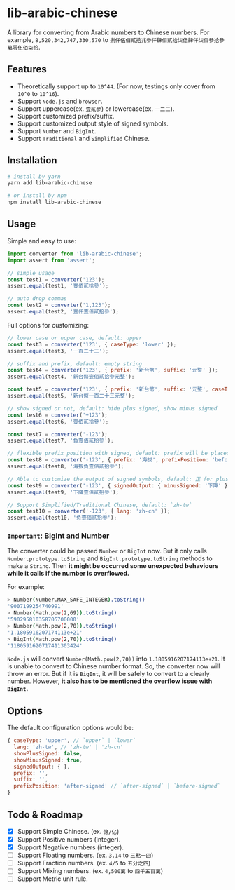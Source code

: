 # lib-arabic-chinese

A library for converting from Arabic numbers to Chinese numbers. For example, `8,520,342,747,330,570` to `捌仟伍佰貳拾兆參仟肆佰貳拾柒億肆仟柒佰參拾參萬零伍佰柒拾`.

## Features

- Theoretically support up to `10^44`. (For now, testings only cover from `10^0` to `10^16`).
- Support `Node.js` and `browser`.
- Support uppercase(ex. `壹貳參`) or lowercase(ex. `一二三`).
- Support customized prefix/suffix.
- Support customized output style of signed symbols.
- Support `Number` and `BigInt`.
- Support `Traditional` and `Simplified` Chinese.

## Installation

```bash
# install by yarn
yarn add lib-arabic-chinese

# or install by npm
npm install lib-arabic-chinese
```

## Usage

Simple and easy to use:

```javascript
import converter from 'lib-arabic-chinese';
import assert from 'assert';

// simple usage
const test1 = converter('123');
assert.equal(test1, '壹佰貳拾參');

// auto drop commas
const test2 = converter('1,123');
assert.equal(test2, '壹仟壹佰貳拾參');
```

Full options for customizing:

```javascript
// lower case or upper case, default: upper
const test3 = converter('123', { caseType: 'lower' });
assert.equal(test3, '一百二十三');

// suffix and prefix, default: empty string
const test4 = converter('123', { prefix: '新台幣', suffix: '元整' });
assert.equal(test4, '新台幣壹佰貳拾參元整');

const test5 = converter('123', { prefix: '新台幣', suffix: '元整', caseType: 'lower' });
assert.equal(test5, '新台幣一百二十三元整');

// show signed or not, default: hide plus signed, show minus signed
const test6 = converter('+123');
assert.equal(test6, '壹佰貳拾參');

const test7 = converter('-123');
assert.equal(test7, '負壹佰貳拾參');

// flexible prefix position with signed, default: prefix will be placed after signed
const test8 = converter('-123', { prefix: '海拔', prefixPosition: 'before-signed' });
assert.equal(test8, '海拔負壹佰貳拾參');

// Able to customize the output of signed symbols, default: 正 for plus, 負 for minus
const test9 = converter('-123', { signedOutput: { minusSigned: '下降' } });
assert.equal(test9, '下降壹佰貳拾參');

// Support Simplified/Traditional Chinese, default: `zh-tw`
const test10 = converter('-123', { lang: 'zh-cn' });
assert.equal(test10, '负壹佰贰拾参');
```

### `Important`: BigInt and Number

The converter could be passed `Number` or `BigInt` now. But it only calls `Number.prototype.toString` and `BigInt.prototype.toString` methods to make a `String`. Then **it might be occurred some unexpected behaviours while it calls if the number is overflowed.**

For example:

```bash
> Number(Number.MAX_SAFE_INTEGER).toString()
'9007199254740991'
> Number(Math.pow(2,69)).toString()
'590295810358705700000'
> Number(Math.pow(2,70)).toString()
'1.1805916207174113e+21'
> BigInt(Math.pow(2,70)).toString()
'1180591620717411303424'
```

`Node.js` will convert `Number(Math.pow(2,70))` into `1.1805916207174113e+21`. It is unable to convert to Chinese number format. So, the converter now will throw an error. But if it is `BigInt`, it will be safely to convert to a clearly number. However, **it also has to be mentioned the overflow issue with `BigInt`.**

## Options

The default configuration options would be:

```javascript
{ caseType: 'upper', // `upper` | `lower`
  lang: 'zh-tw', // 'zh-tw' | 'zh-cn'
  showPlusSigned: false,
  showMinusSigned: true,
  signedOutput: { },
  prefix: '',
  suffix: '',
  prefixPosition: 'after-signed' // `after-signed` | `before-signed`
}
```

## Todo & Roadmap

- [x] Support Simple Chinese. (ex. `億/亿`)
- [x] Support Positive numbers (integer).
- [x] Support Negative numbers (integer).
- [ ] Support Floating numbers. (ex. `3.14` to `三點一四`)
- [ ] Support Fraction numbers. (ex. `4/5` to `五分之四`)
- [ ] Support Mixing numbers. (ex. `4,500萬` to `四千五百萬`)
- [ ] Support Metric unit rule.
